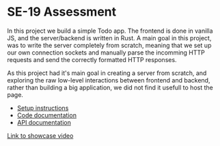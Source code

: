 # SE-19 Assessment

In this project we build a simple Todo app. The frontend is done in vanilla JS, and the server/backend is written in Rust. A main goal in this project, was to write the server completely from scratch, meaning that we set up our own connection sockets and manually parse the incomming HTTP requests and send the correctly formatted HTTP responses.

As this project had it's main goal in creating a server from scratch, and exploring the raw low-level interactions between frontend and backend, rather than building a big application,  we did not find it usefull to host the page.

- [Setup instructions](documentation/setup.md)
- [Code documentation](documentation/code_documentation.md)
- [API documentation](documentation/api/README.md)

[Link to showcase video](https://www.youtube.com/watch?v=daVctoMoohE)